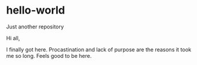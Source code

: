 # hello-world
Just another repository

Hi all,

I finally got here. Procastination and lack of purpose are the reasons it took me so long.
Feels good to be here.
